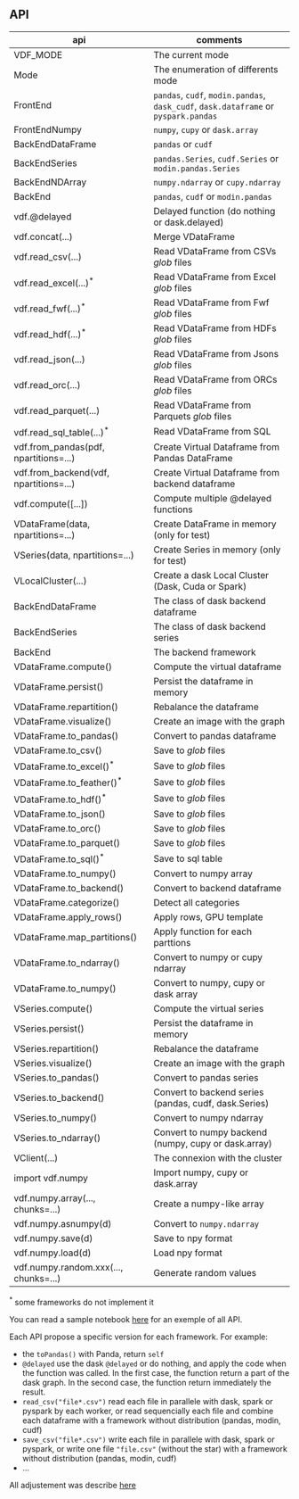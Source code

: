 ## API

| api                                    | comments                                                                            |
|----------------------------------------|-------------------------------------------------------------------------------------|
| VDF_MODE                               | The current mode                                                                    |
| Mode                                   | The enumeration of differents mode                                                  |
| FrontEnd                               | `pandas`, `cudf`, `modin.pandas`, `dask_cudf`, `dask.dataframe` or `pyspark.pandas` |
| FrontEndNumpy                          | `numpy`, `cupy` or `dask.array`                                                     |
| BackEndDataFrame                       | `pandas` or `cudf`                                                                  |
| BackEndSeries                          | `pandas.Series`, `cudf.Series` or `modin.pandas.Series`                             |
| BackEndNDArray                         | `numpy.ndarray` or `cupy.ndarray`                                                   |
| BackEnd                                | `pandas`, `cudf` or `modin.pandas`                                                  |
| vdf.@delayed                           | Delayed function (do nothing or dask.delayed)                                       |
| vdf.concat(...)                        | Merge VDataFrame                                                                    |
| vdf.read_csv(...)                      | Read VDataFrame from CSVs *glob* files                                              |
| vdf.read_excel(...)<sup>*</sup>        | Read VDataFrame from Excel *glob* files                                             |
| vdf.read_fwf(...)<sup>*</sup>          | Read VDataFrame from Fwf *glob* files                                               |
| vdf.read_hdf(...)<sup>*</sup>          | Read VDataFrame from HDFs *glob* files                                              |
| vdf.read_json(...)                     | Read VDataFrame from Jsons *glob* files                                             |
| vdf.read_orc(...)                      | Read VDataFrame from ORCs *glob* files                                              |
| vdf.read_parquet(...)                  | Read VDataFrame from Parquets *glob* files                                          |
| vdf.read_sql_table(...)<sup>*</sup>    | Read VDataFrame from SQL                                                            |
| vdf.from_pandas(pdf, npartitions=...)  | Create Virtual Dataframe from Pandas DataFrame                                      |
| vdf.from_backend(vdf, npartitions=...) | Create Virtual Dataframe from backend dataframe                                     |
| vdf.compute([...])                     | Compute multiple @delayed functions                                                 |
| VDataFrame(data, npartitions=...)      | Create DataFrame in memory (only for test)                                          |
| VSeries(data, npartitions=...)         | Create Series in memory (only for test)                                             |
| VLocalCluster(...)                     | Create a dask Local Cluster (Dask, Cuda or Spark)                                   |
| BackEndDataFrame                       | The class of dask backend dataframe                                                 |
| BackEndSeries                          | The class of dask backend series                                                    |
| BackEnd                                | The backend framework                                                               |
| VDataFrame.compute()                   | Compute the virtual dataframe                                                       |
| VDataFrame.persist()                   | Persist the dataframe in memory                                                     |
| VDataFrame.repartition()               | Rebalance the dataframe                                                             |
| VDataFrame.visualize()                 | Create an image with the graph                                                      |
| VDataFrame.to_pandas()                 | Convert to pandas dataframe                                                         |
| VDataFrame.to_csv()                    | Save to *glob* files                                                                |
| VDataFrame.to_excel()<sup>*</sup>      | Save to *glob* files                                                                |
| VDataFrame.to_feather()<sup>*</sup>    | Save to *glob* files                                                                |
| VDataFrame.to_hdf()<sup>*</sup>        | Save to *glob* files                                                                |
| VDataFrame.to_json()                   | Save to *glob* files                                                                |
| VDataFrame.to_orc()                    | Save to *glob* files                                                                |
| VDataFrame.to_parquet()                | Save to *glob* files                                                                |
| VDataFrame.to_sql()<sup>*</sup>        | Save to sql table                                                                   |
| VDataFrame.to_numpy()                  | Convert to numpy array                                                              |
| VDataFrame.to_backend()                | Convert to backend dataframe                                                        |
| VDataFrame.categorize()                | Detect all categories                                                               |
| VDataFrame.apply_rows()                | Apply rows, GPU template                                                            |
| VDataFrame.map_partitions()            | Apply function for each parttions                                                   |
| VDataFrame.to_ndarray()                | Convert to numpy or cupy ndarray                                                    |
| VDataFrame.to_numpy()                  | Convert to numpy, cupy or dask array                                                |
| VSeries.compute()                      | Compute the virtual series                                                          |
| VSeries.persist()                      | Persist the dataframe in memory                                                     |
| VSeries.repartition()                  | Rebalance the dataframe                                                             |
| VSeries.visualize()                    | Create an image with the graph                                                      |
| VSeries.to_pandas()                    | Convert to pandas series                                                            |
| VSeries.to_backend()                   | Convert to backend series (pandas, cudf, dask.Series)                               |
| VSeries.to_numpy()                     | Convert to numpy ndarray                                                            |
| VSeries.to_ndarray()                   | Convert to numpy backend (numpy, cupy or dask.array)                                |
| VClient(...)                           | The connexion with the cluster                                                      |
| import vdf.numpy                       | Import numpy, cupy or dask.array                                                    |
| vdf.numpy.array(..., chunks=...)       | Create a numpy-like array                                                           |
| vdf.numpy.asnumpy(d)                   | Convert to `numpy.ndarray`                                                          |
| vdf.numpy.save(d)                      | Save to npy format                                                                  |
| vdf.numpy.load(d)                      | Load npy format                                                                     |
| vdf.numpy.random.xxx(..., chunks=...)  | Generate random values                                                              |

<sup>*</sup> some frameworks do not implement it


You can read a sample notebook [here](https://github.com/pprados/virtual-dataframe/blob/master/notebooks/demo.ipynb)
for an exemple of all API.

Each API propose a specific version for each framework. For example:

- the  `toPandas()` with Panda, return `self`
- `@delayed` use the dask `@delayed` or do nothing, and apply the code when the function was called.
In the first case, the function return a part of the dask graph. In the second case, the function return immediately
the result.
- `read_csv("file*.csv")` read each file in parallele with dask, spark or pyspark by each worker,
or read sequencially each file and combine each dataframe with a framework without distribution (pandas, modin, cudf)
- `save_csv("file*.csv")` write each file in parallele with dask, spark or pyspark,
or write one file `"file.csv"` (without the star) with a framework without distribution (pandas, modin, cudf)
- ...

All adjustement was describe [here](tech.md)

